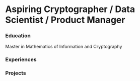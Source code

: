 # Aspiring Cryptographer / Data Scientist / Product Manager

### Education
Master in Mathematics of Information and Cryptography

### Experiences

### Projects

